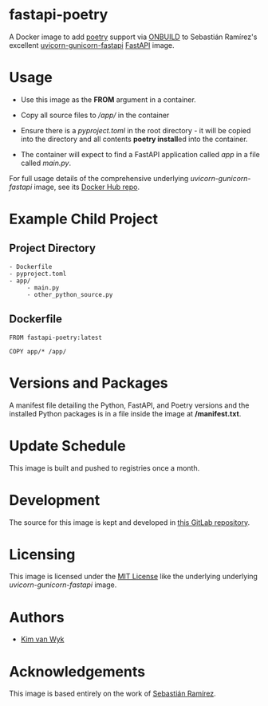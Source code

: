 # fastapi-poetry
A Docker image to add [poetry](https://poetry.eustace.io) support via [ONBUILD](https://docs.docker.com/engine/reference/builder/#onbuild) to Sebastián Ramírez's excellent [uvicorn-gunicorn-fastapi](https://hub.docker.com/r/tiangolo/uvicorn-gunicorn-fastapi) [FastAPI](https://fastapi.tiangolo.com/) image.

# Usage

* Use this image as the **FROM** argument in a container.

* Copy all source files to */app/* in the container

* Ensure there is a *pyproject.toml* in the root directory - it will be copied into the directory and all contents **poetry install**ed into the container.

* The container will expect to find a FastAPI application called *app* in a file called *main.py*.

For full usage details of the comprehensive underlying *uvicorn-gunicorn-fastapi* image, see its [Docker Hub repo](https://hub.docker.com/r/tiangolo/uvicorn-gunicorn-fastapi).

# Example Child Project

## Project Directory

```
- Dockerfile
- pyproject.toml
- app/
     - main.py
     - other_python_source.py
```

## Dockerfile

``` docker
FROM fastapi-poetry:latest

COPY app/* /app/

```

# Versions and Packages

A manifest file detailing the Python, FastAPI, and Poetry versions and the installed Python packages is in a file inside the image at **/manifest.txt**.

# Update Schedule

This image is built and pushed to registries once a month.

# Development

The source for this image is kept and developed in [this GitLab repository](https://gitlab.com/kimvanwyk/fastapi-poetry-container).

# Licensing

This image is licensed under the [MIT License](https://gitlab.com/kimvanwyk/fastapi-poetry-container/-/blob/9ece73598b9e519106f8e036e3bf8bab181d5683/LICENSE) like the underlying underlying *uvicorn-gunicorn-fastapi* image.

# Authors

* [Kim van Wyk](https://gitlab.com/kimvanwyk)

# Acknowledgements
This image is based entirely on the work of [Sebastián Ramírez](https://github.com/tiangolo).
